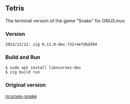 ## Tetris
The terminal version of the game "Snake" for GNU/Linux
### Version
```
2022/12/12: zig 0.11.0-dev.732+4efdbd304
```
### Build and Run
```
$ sudo apt install libncurses-dev
$ zig build run
```
### Original version
[ncurses-snake](https://github.com/Sheep42/ncurses-snake)
